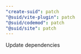 ```yaml
---
"create-suid": patch
"@suid/vite-plugin": patch
"@suid/codemod": patch
"@suid/site": patch
---
```


Update dependencies
